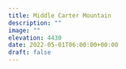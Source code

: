 ```yaml
---
title: Middle Carter Mountain 
description: ""
image: ""
elevation: 4430
date: 2022-05-01T06:00:00+00:00
draft: false
---
```






